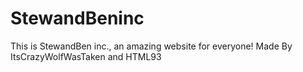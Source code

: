 # StewandBeninc
This is StewandBen inc., an amazing website for everyone!
Made By ItsCrazyWolfWasTaken and HTML93